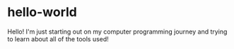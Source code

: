 # hello-world

Hello! I'm just starting out on my computer programming journey and trying to learn about all of the tools used! 
